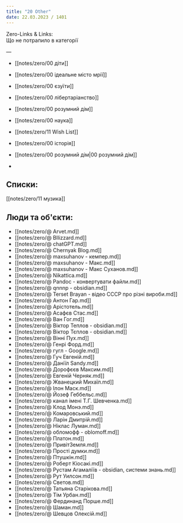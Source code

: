 ```yaml
---
title: "20 Other"
date: 22.03.2023 / 1401  
---
```

Zero-Links & Links:  
Що не потрапило в категорії

—  

- [[notes/zero/00 діти]]

- [[notes/zero/00 ідеальне місто мрії]]

- [[notes/zero/00 єзуїти]]

- [[notes/zero/00 лібертаріанство]]

- [[notes/zero/00 розумний дім]]

- [[notes/zero/00 наука]]  

- [[notes/zero/11 Wish List]]

- [[notes/zero/00 історія]]

- [[notes/zero/00 розумний дім|00 розумний дім]]
- 
## Списки:  
[[notes/zero/11 музика]]  




## Люди та об'єкти:  

- [[notes/zero/@ Arvet.md]]
- [[notes/zero/@ Bllizzard.md]]
- [[notes/zero/@ chatGPT.md]]
- [[notes/zero/@ Chernyak Blog.md]]
- [[notes/zero/@ maxsuhanov - кемпер.md]]
- [[notes/zero/@ maxsuhanov - Макс.md]]
- [[notes/zero/@ maxsuhanov - Макс Суханов.md]]
- [[notes/zero/@ Nikattica.md]]
- [[notes/zero/@ Pandoc - конвертувати файли.md]]
- [[notes/zero/@ qnnnp - obsidian.md]]
- [[notes/zero/@ Terset Brayan - відео СССР про різні вироби.md]]
- [[notes/zero/@ Антон Гар.md]]
- [[notes/zero/@ Арістотель.md]]
- [[notes/zero/@ Асафєв Стас.md]]
- [[notes/zero/@ Ван Гог.md]]
- [[notes/zero/@ Віктор Теплов - obsidian.md]]
- [[notes/zero/@ Віктор Тєплов - obsidian.md]]
- [[notes/zero/@ Вінні Пух.md]]
- [[notes/zero/@ Генрі Форд.md]]
- [[notes/zero/@ гугл - Google.md]]
- [[notes/zero/@ Гуч  Евгеній.md]]
- [[notes/zero/@ Даніїл Sandy.md]]
- [[notes/zero/@ Дорофєєв Максим.md]]
- [[notes/zero/@ Евгеній Черняк.md]]
- [[notes/zero/@ Жванецкий Михаїл.md]]
- [[notes/zero/@ Ілон Маск.md]]
- [[notes/zero/@ Йозеф Геббельс.md]]
- [[notes/zero/@ канал імені Т.Г. Шевченка.md]]
- [[notes/zero/@ Клод Монэ.md]]
- [[notes/zero/@ Комаровський.md]]
- [[notes/zero/@ Ларін Дмитрій.md]]
- [[notes/zero/@ Ніклас Луман.md]]
- [[notes/zero/@ обломофф - oblomoff.md]]
- [[notes/zero/@ Платон.md]]
- [[notes/zero/@ ПривітЗемля.md]]
- [[notes/zero/@ Прості думки.md]]
- [[notes/zero/@ Птушкін.md]]
- [[notes/zero/@ Роберт Кіосакі.md]]
- [[notes/zero/@ Рустам Агамаліїв - obsidian, системи знань.md]]
- [[notes/zero/@ Рут Уилсон.md]]
- [[notes/zero/@ Светов.md]]
- [[notes/zero/@ Татьяна Старікова.md]]
- [[notes/zero/@ Тім Урбан.md]]
- [[notes/zero/@ Фердинанд Порше.md]]
- [[notes/zero/@ Шаман.md]]
- [[notes/zero/@ Шевцов Олексій.md]]
